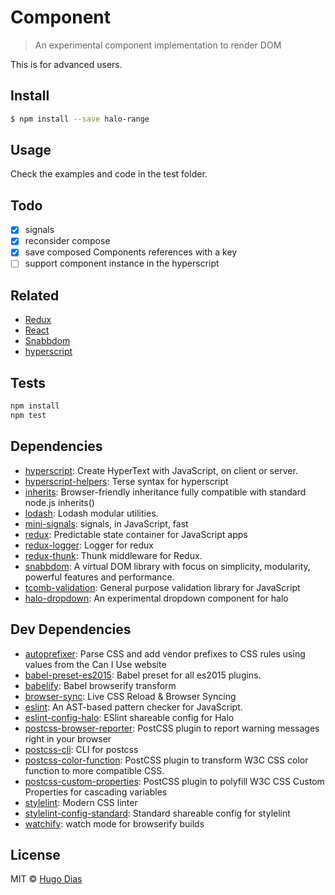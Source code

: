 # Component 
> An experimental component implementation to render DOM

This is for advanced users.


## Install

```sh
$ npm install --save halo-range
```

## Usage
Check the examples and code in the test folder.

## Todo
- [x] signals
- [x] reconsider compose
- [x] save composed Components references with a key
- [ ] support component instance in the hyperscript

## Related
- [Redux]()
- [React]()
- [Snabbdom]()
- [hyperscript]()

## Tests

```sh
npm install
npm test
```

## Dependencies

- [hyperscript](https://github.com/dominictarr/hyperscript): Create HyperText with JavaScript, on client or server.
- [hyperscript-helpers](https://github.com/ohanhi/hyperscript-helpers): Terse syntax for hyperscript
- [inherits](https://github.com/isaacs/inherits): Browser-friendly inheritance fully compatible with standard node.js inherits()
- [lodash](https://github.com/lodash/lodash): Lodash modular utilities.
- [mini-signals](https://github.com/Hypercubed/mini-signals): signals, in JavaScript, fast
- [redux](https://github.com/rackt/redux): Predictable state container for JavaScript apps
- [redux-logger](https://github.com/fcomb/redux-logger): Logger for redux
- [redux-thunk](https://github.com/gaearon/redux-thunk): Thunk middleware for Redux.
- [snabbdom](https://github.com/paldepind/snabbdom): A virtual DOM library with focus on simplicity, modularity, powerful features and performance.
- [tcomb-validation](https://github.com/gcanti/tcomb-validation): General purpose validation library for JavaScript
- [halo-dropdown](https://github.com/hugomrdias/halo-dropdown): An experimental dropdown component for halo

## Dev Dependencies

- [autoprefixer](https://github.com/postcss/autoprefixer): Parse CSS and add vendor prefixes to CSS rules using values from the Can I Use website
- [babel-preset-es2015](https://github.com/babel/babel/tree/master/packages): Babel preset for all es2015 plugins.
- [babelify](https://github.com/babel/babelify): Babel browserify transform
- [browser-sync](https://github.com/browsersync/browser-sync): Live CSS Reload &amp; Browser Syncing
- [eslint](https://github.com/eslint/eslint): An AST-based pattern checker for JavaScript.
- [eslint-config-halo](https://github.com/hugomrdias/eslint-config-halo): ESlint shareable config for Halo
- [postcss-browser-reporter](https://github.com/postcss/postcss-browser-reporter): PostCSS plugin to report warning messages right in your browser
- [postcss-cli](https://github.com/code42day/postcss-cli): CLI for postcss
- [postcss-color-function](https://github.com/postcss/postcss-color-function): PostCSS plugin to transform W3C CSS color function to more compatible CSS.
- [postcss-custom-properties](https://github.com/postcss/postcss-custom-properties): PostCSS plugin to polyfill W3C CSS Custom Properties for cascading variables
- [stylelint](https://github.com/stylelint/stylelint): Modern CSS linter
- [stylelint-config-standard](https://github.com/stylelint/stylelint-config-standard): Standard shareable config for stylelint
- [watchify](https://github.com/substack/watchify): watch mode for browserify builds

## License

MIT © [Hugo Dias](http://hugodias.me)
